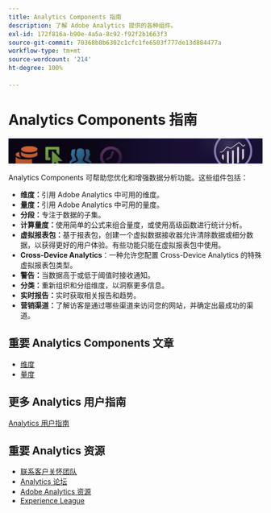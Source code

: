 ```yaml
---
title: Analytics Components 指南
description: 了解 Adobe Analytics 提供的各种组件。
exl-id: 172f816a-b90e-4a5a-8c92-f92f2b1663f3
source-git-commit: 70368b8b6302c1cfc1fe6503f777de13d884477a
workflow-type: tm+mt
source-wordcount: '214'
ht-degree: 100%

---
```


# Analytics Components 指南

![横幅](../../assets/doc_banner_components.png)

Analytics Components 可帮助您优化和增强数据分析功能。这些组件包括：

* **维度：**&#x200B;引用 Adobe Analytics 中可用的维度。
* **量度：**&#x200B;引用 Adobe Analytics 中可用的量度。
* **分段：**&#x200B;专注于数据的子集。
* **计算量度：**&#x200B;使用简单的公式来组合量度，或使用高级函数进行统计分析。
* **虚拟报表包：**&#x200B;基于报表包，创建一个虚拟数据接收器允许清除数据或细分数据，以获得更好的用户体验。有些功能只能在虚拟报表包中使用。
* **Cross-Device Analytics**：一种允许您配置 Cross-Device Analytics 的特殊虚拟报表包类型。
* **警告：**&#x200B;当数据高于或低于阈值时接收通知。
* **分类：**&#x200B;重新组织和分组维度，以洞察更多信息。
* **实时报告：**&#x200B;实时获取相关报告和趋势。
* **营销渠道：**&#x200B;了解访客是通过哪些渠道来访问您的网站，并确定出最成功的渠道。

## 重要 Analytics Components 文章

* [维度](dimensions/overview.md)
* [量度](metrics/overview.md)

## 更多 Analytics 用户指南

[Analytics 用户指南](https://experienceleague.adobe.com/docs/analytics.html?lang=zh-Hans)

## 重要 Analytics 资源

* [联系客户关怀团队](https://helpx.adobe.com/cn/contact/enterprise-support.ec.html)
* [Analytics 论坛](https://forums.adobe.com/community/experience-cloud/analytics-cloud/analytics)
* [Adobe Analytics 资源](https://forums.adobe.com/message/10660755)
* [Experience League](https://landing.adobe.com/experience-league/)
